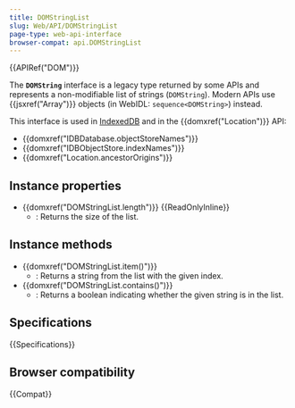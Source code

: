 ```yaml
---
title: DOMStringList
slug: Web/API/DOMStringList
page-type: web-api-interface
browser-compat: api.DOMStringList
---
```


{{APIRef("DOM")}}

The **`DOMString`** interface is a legacy type returned by some APIs and represents a non-modifiable list of strings (`DOMString`). Modern APIs use {{jsxref("Array")}} objects (in WebIDL: `sequence<DOMString>`) instead.

This interface is used in [IndexedDB](/en-US/docs/Web/API/IndexedDB_API) and in the {{domxref("Location")}} API:

- {{domxref("IDBDatabase.objectStoreNames")}}
- {{domxref("IDBObjectStore.indexNames")}}
- {{domxref("Location.ancestorOrigins")}}

## Instance properties

- {{domxref("DOMStringList.length")}} {{ReadOnlyInline}}
  - : Returns the size of the list.

## Instance methods

- {{domxref("DOMStringList.item()")}}
  - : Returns a string from the list with the given index.
- {{domxref("DOMStringList.contains()")}}
  - : Returns a boolean indicating whether the given string is in the list.

## Specifications

{{Specifications}}

## Browser compatibility

{{Compat}}
